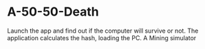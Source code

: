 # A-50-50-Death
Launch the app and find out if the computer will survive or not. The application calculates the hash, loading the PC. A Mining simulator

